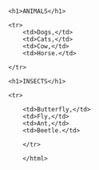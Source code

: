 # <html>
    <h1>ANIMALS</h1>

    <tr>
        <td>Dogs,</td>
        <td>Cats,</td>
        <td>Cow,</td>
        <td>Horse.</td>

    </tr>

    <h1>INSECTS</h1>

    <tr>

        <td>Butterfly,</td>
        <td>Fly,</td>
        <td>Ant,</td>
        <td>Beetle.</td>

        </tr>

        </html>
